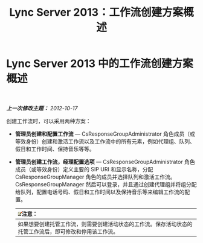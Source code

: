 ﻿---
title: Lync Server 2013：工作流创建方案概述
TOCTitle: 工作流创建方案概述
ms:assetid: 05e0c175-0f1a-4bb1-b048-c68584d00649
ms:mtpsurl: https://technet.microsoft.com/zh-cn/library/JJ204646(v=OCS.15)
ms:contentKeyID: 49311873
ms.date: 05/19/2016
mtps_version: v=OCS.15
ms.translationtype: HT
---

# Lync Server 2013 中的工作流创建方案概述

 

_**上一次修改主题：** 2012-10-17_

创建工作流时，可以采用两种方案：

  - **管理员创建和配置工作流** — CsResponseGroupAdministrator 角色成员（或等效身份）创建和激活工作流以及工作流中的所有元素，例如代理组、队列、假日和工作时间、保持音乐等等。

  - **管理员创建工作流，经理配置选项** — CsResponseGroupAdministrator 角色成员（或等效身份）定义主要的 SIP URI 和显示名称，分配 CsResponseGroupManager 角色的成员并选择队列和激活工作流。CsResponseGroupManager 然后可以登录，并且通过创建代理组并将组分配给队列，配置电话号码、假日和工作时间以及保持音乐等来编辑工作流的配置。
    
    <table>
    <thead>
    <tr class="header">
    <th><img src="images/Dn783119.note(OCS.15).gif" title="note" alt="note" />注意：</th>
    </tr>
    </thead>
    <tbody>
    <tr class="odd">
    <td>如果想要创建托管工作流，则需要创建活动状态的工作流。保存活动状态的托管工作流后，即可修改和停用该工作流。</td>
    </tr>
    </tbody>
    </table>

